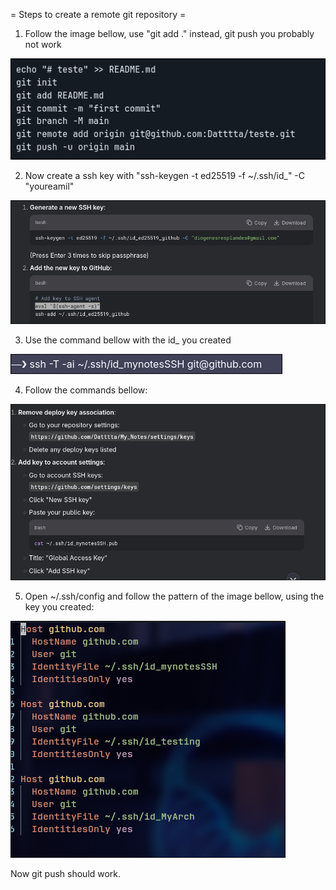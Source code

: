 = Steps to create a remote git repository =

1. Follow the image bellow, use "git add ." instead, git push you probably not work

![](media/step1_follow_git_hub_commands.png)

2. Now create a ssh key with "ssh-keygen -t ed25519 -f ~/.ssh/id_<NameOfYourKey>" -C "youreamil" 
   
![](media/Step2creatingkey.png)

3. Use the command bellow with the id_ you created
 
![](media/Step3_git.png)

4. Follow the commands bellow:

![](media/Step4_commands.png)


5. Open ~/.ssh/config and follow the pattern of the image bellow, using the key you created:
 

![](media/Step5_config.png)

Now git push should work.
